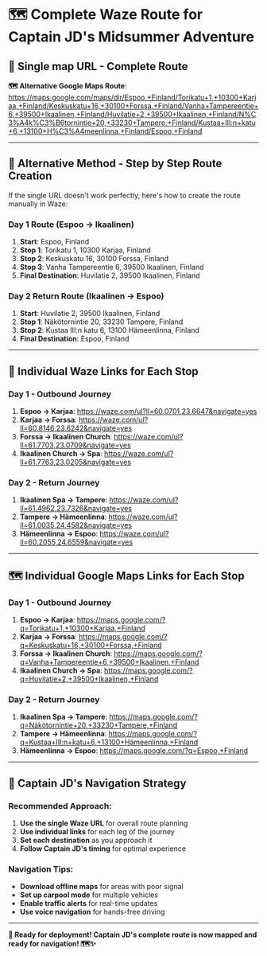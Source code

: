 # 🗺️ Complete Waze Route for Captain JD's Midsummer Adventure

## 🚗 **Single map URL - Complete Route**

**🗺️ Alternative Google Maps Route**: https://maps.google.com/maps/dir/Espoo,+Finland/Torikatu+1,+10300+Karjaa,+Finland/Keskuskatu+16,+30100+Forssa,+Finland/Vanha+Tampereentie+6,+39500+Ikaalinen,+Finland/Huvilatie+2,+39500+Ikaalinen,+Finland/N%C3%A4k%C3%B6tornintie+20,+33230+Tampere,+Finland/Kustaa+III:n+katu+6,+13100+H%C3%A4meenlinna,+Finland/Espoo,+Finland

---

## 🎯 **Alternative Method - Step by Step Route Creation**

If the single URL doesn't work perfectly, here's how to create the route manually in Waze:

### **Day 1 Route (Espoo → Ikaalinen)**
1. **Start**: Espoo, Finland
2. **Stop 1**: Torikatu 1, 10300 Karjaa, Finland
3. **Stop 2**: Keskuskatu 16, 30100 Forssa, Finland  
4. **Stop 3**: Vanha Tampereentie 6, 39500 Ikaalinen, Finland
5. **Final Destination**: Huvilatie 2, 39500 Ikaalinen, Finland

### **Day 2 Return Route (Ikaalinen → Espoo)**
1. **Start**: Huvilatie 2, 39500 Ikaalinen, Finland
2. **Stop 1**: Näkötornintie 20, 33230 Tampere, Finland
3. **Stop 2**: Kustaa III:n katu 6, 13100 Hämeenlinna, Finland
4. **Final Destination**: Espoo, Finland

---

## 📱 **Individual Waze Links for Each Stop**

### **Day 1 - Outbound Journey**
1. **Espoo → Karjaa**: https://waze.com/ul?ll=60.0701,23.6647&navigate=yes
2. **Karjaa → Forssa**: https://waze.com/ul?ll=60.8146,23.6242&navigate=yes
3. **Forssa → Ikaalinen Church**: https://waze.com/ul?ll=61.7703,23.0709&navigate=yes
4. **Ikaalinen Church → Spa**: https://waze.com/ul?ll=61.7763,23.0205&navigate=yes

### **Day 2 - Return Journey**
1. **Ikaalinen Spa → Tampere**: https://waze.com/ul?ll=61.4962,23.7326&navigate=yes
2. **Tampere → Hämeenlinna**: https://waze.com/ul?ll=61.0035,24.4582&navigate=yes
3. **Hämeenlinna → Espoo**: https://waze.com/ul?ll=60.2055,24.6559&navigate=yes

---

## 🗺️ **Individual Google Maps Links for Each Stop**

### **Day 1 - Outbound Journey**
1. **Espoo → Karjaa**: https://maps.google.com/?q=Torikatu+1,+10300+Karjaa,+Finland
2. **Karjaa → Forssa**: https://maps.google.com/?q=Keskuskatu+16,+30100+Forssa,+Finland
3. **Forssa → Ikaalinen Church**: https://maps.google.com/?q=Vanha+Tampereentie+6,+39500+Ikaalinen,+Finland
4. **Ikaalinen Church → Spa**: https://maps.google.com/?q=Huvilatie+2,+39500+Ikaalinen,+Finland

### **Day 2 - Return Journey**
1. **Ikaalinen Spa → Tampere**: https://maps.google.com/?q=Näkötornintie+20,+33230+Tampere,+Finland
2. **Tampere → Hämeenlinna**: https://maps.google.com/?q=Kustaa+III:n+katu+6,+13100+Hämeenlinna,+Finland
3. **Hämeenlinna → Espoo**: https://maps.google.com/?q=Espoo,+Finland

---

## 🎯 **Captain JD's Navigation Strategy**

### **Recommended Approach**:
1. **Use the single Waze URL** for overall route planning
2. **Use individual links** for each leg of the journey
3. **Set each destination** as you approach it
4. **Follow Captain JD's timing** for optimal experience

### **Navigation Tips**:
- **Download offline maps** for areas with poor signal
- **Set up carpool mode** for multiple vehicles
- **Enable traffic alerts** for real-time updates
- **Use voice navigation** for hands-free driving

---

**🚗 Ready for deployment! Captain JD's complete route is now mapped and ready for navigation! 🗺️✨** 
